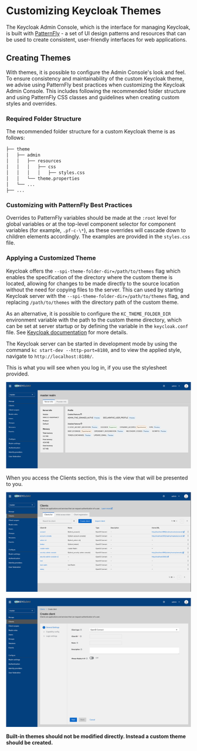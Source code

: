# Customizing Keycloak Themes

The Keycloak Admin Console, which is the interface for managing Keycloak, is built with [PatternFly](https://www.patternfly.org/v4/) - a set of UI design patterns and resources that can be used to create consistent, user-friendly interfaces for web applications.

## Creating Themes

With themes, it is possible to configure the Admin Console's look and feel. To ensure consistency and maintainability of the custom Keycloak theme, we advise using PatternFly best practices when customizing the Keycloak Admin Console. This includes following the recommended folder structure and using PatternFly CSS classes and guidelines when creating custom styles and overrides.

### Required Folder Structure

The recommended folder structure for a custom Keycloak theme is as follows:

    ├── theme
    │   ├── admin
    │   │   ├── resources
    │   │   │   ├── css
    │   │   │   │   ├── styles.css
    │   │   └── theme.properties
    │   └── ...
    ├── ...

### Customizing with PatternFly Best Practices

Overrides to PatternFly variables should be made at the `:root` level for global variables or at the top-level component selector for component variables (for example, `.pf-c-\*`), as these overrides will cascade down to children elements accordingly. The examples are provided in the `styles.css` file.

### Applying a Customized Theme

Keycloak offers the `--spi-theme-folder-dir=/path/to/themes` flag which enables the specification of the directory where the custom theme is located, allowing for changes to be made directly to the source location without the need for copying files to the server. This can used by starting Keycloak server with the `--spi-theme-folder-dir=/path/to/themes` flag, and replacing `/path/to/themes` with the directory path of the custom theme.

As an alternative, it is possible to configure the `KC_THEME_FOLDER_DIR` environment variable with the path to the custom theme directory, which can be set at server startup or by defining the variable in the `keycloak.conf` file. See [Keycloak documentation](https://www.keycloak.org/server/configuration) for more details.

The Keycloak server can be started in development mode by using the command `kc start-dev --http-port=8180`, and to view the applied style, navigate to `http://localhost:8180/`.

This is what you will see when you log in, if you use the stylesheet provided.

![Keycloak Info Page](./img/keycloakInfo.png "Keycloak Info Page")

When you access the Clients section, this is the view that will be presented to you.

![Keycloak Clients Page](./img/keycloakClients.png "Keycloak Clients Page")

![Keycloak Create A New Client Page](./img/keycloakNewClient.png "Keycloak Create A New Client Page")

**Built-in themes should not be modified directly. Instead a custom theme should be created.**
